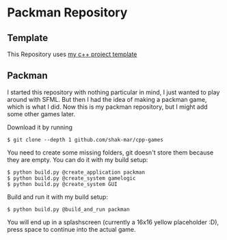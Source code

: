 # Packman Repository

## Template

This Repository uses [my c++ project template][cpp-template]

[cpp-template]: github.com/shak-mar/cpp-template

## Packman

I started this repository with nothing particular in mind, I just wanted to play
around with SFML. But then I had the idea of making a packman game, which is
what I did. Now this is my packman repository, but I might add some other games
later.

Download it by running

    $ git clone --depth 1 github.com/shak-mar/cpp-games

You need to create some missing folders, git doesn't store them because they are
empty. You can do it with my build setup:

    $ python build.py @create_application packman
    $ python build.py @create_system gamelogic
    $ python build.py @create_system GUI

Build and run it with my build setup:

    $ python build.py @build_and_run packman

You will end up in a splashscreen (currently a 16x16 yellow placeholder :D),
press space to continue into the actual game.
